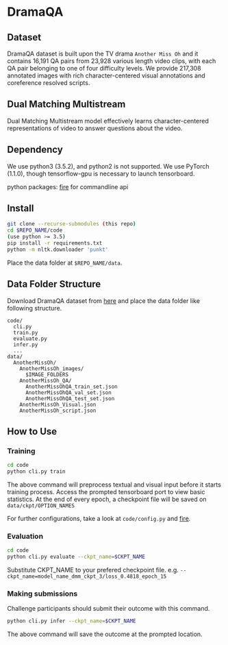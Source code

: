 # DramaQA 
<!--
This repository contains pipelines to conduct video QA with deep learning based models.
It supports image loading, feature extraction, feature caching, training framework, tensorboard logging and more.
-->

## Dataset
DramaQA dataset is built upon the TV drama `Another Miss Oh` and it contains 16,191 QA pairs from 23,928 various length video clips, with each QA pair belonging to one of four difficulty levels. We provide 217,308 annotated images with rich character-centered visual annotations and coreference resolved scripts. 


## Dual Matching Multistream
Dual Matching Multistream model effectively learns character-centered representations of video to answer questions about the video.


   

## Dependency

We use python3 (3.5.2), and python2 is not supported.
We use PyTorch (1.1.0), though tensorflow-gpu is necessary to launch tensorboard.

python packages:
[fire](https://github.com/google/python-fire) for commandline api


## Install

```bash
git clone --recurse-submodules (this repo)
cd $REPO_NAME/code
(use python >= 3.5)
pip install -r requirements.txt
python -m nltk.downloader 'punkt'
```
Place the data folder at `$REPO_NAME/data`.


## Data Folder Structure
Download DramaQA dataset from [here](https://dramaqa.snu.ac.kr/Download) and place the data folder like following structure. 
```
code/
  cli.py
  train.py
  evaluate.py
  infer.py
  ...
data/
  AnotherMissOh/
    AnotherMissOh_images/
      $IMAGE_FOLDERS
    AnotherMissOh_QA/
      AnotherMissOhQA_train_set.json
      AnotherMissOhQA_val_set.json
      AnotherMissOhQA_test_set.json
    AnotherMissOh_Visual.json
    AnotherMissOh_script.json
```


## How to Use

### Training

```bash
cd code
python cli.py train
```

The above command will preprocess textual and visual input before it starts training process. Access the prompted tensorboard port to view basic statistics.
At the end of every epoch, a checkpoint file will be saved on `data/ckpt/OPTION_NAMES`

For further configurations, take a look at `code/config.py` and
[fire](https://github.com/google/python-fire).

### Evaluation

```bash
cd code
python cli.py evaluate --ckpt_name=$CKPT_NAME
```

Substitute CKPT_NAME to your prefered checkpoint file.
e\.g\. `--ckpt_name=model_name_dmm_ckpt_3/loss_0.4818_epoch_15`

### Making submissions
Challenge participants should submit their outcome with this command.

```bash
python cli.py infer --ckpt_name=$CKPT_NAME
```

The above command will save the outcome at the prompted location. 
<!-- To get answers from validation data split, change `--split test` to `--split val`. -->

<!--
### Evaluating submissions

```bash
cd code/scripts
python eval_submission.py -y $SUBMISSION_PATH -g $DATA_PATH
```
-->

<!--
### Default Preprocessing Details

- images are resized to 224X224 for preprocessing (resnet input size)
- using last layer of resnet50 for feature extraction (base behaviour)
- using glove.6B.300d for pretrained word embedding
- storing image feature cache after feature extraction (for faster dataloading)
- using nltk.word_tokenize for tokenization
- all images for a scene questions are concatenated in a temporal order
-->


